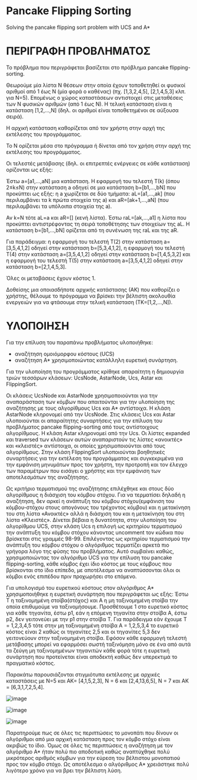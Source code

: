 # Pancake Flipping Sorting
Solving the pancake flipping sort problem with UCS and A*

# ΠΕΡΙΓΡΑΦΗ ΠΡΟΒΛΗΜΑΤΟΣ 

Το πρόβλημα που περιγράφεται βασίζεται στο πρόβλημα pancake flipping-sorting.

Θεωρούμε μία λίστα Ν θέσεων στην οποία έχουν τοποθετηθεί οι φυσικοί αριθμοί από 1 έως Ν (μία φορά ο καθένας) (πχ. [1,3,2,4,5], [2,1,4,5,3] κλπ. για Ν=5). Επομένως ο χώρος καταστάσεων αντιστοιχεί στις μεταθέσεις των Ν φυσικών αριθμών (από 1 έως Ν). Η τελική κατάσταση είναι η κατάσταση [1,2,…,Ν] (δηλ. οι αριθμοί είναι τοποθετημένοι σε αύξουσα σειρά).

Η αρχική κατάσταση καθορίζεται από τον χρήστη στην αρχή της εκτέλεσης του προγράμματος.

Το Ν ορίζεται μέσα στο πρόγραμμα ή δίνεται από τον χρήση στην αρχή της εκτέλεσης του προγράμματος.

Οι τελεστές μετάβασης (δηλ. οι επιτρεπτές ενέργειες σε κάθε κατάσταση) ορίζονται ως εξής:

Έστω a=[a1,…,aN] μια κατάσταση. Η εφαρμογή του τελεστή Τ(k) (όπου 2≤k≤N) στην κατάσταση a οδηγεί σε μια κατάσταση b=[b1,…,bN] που προκύπτει ως εξής: η a χωρίζεται σε δύο τμήματα: aL=[a1,…,ak] (που περιλαμβάνει τα k πρώτα στοιχεία της a) και aR=[ak+1,…,aN] (που περιλαμβάνει τα υπόλοιπα στοιχεία της a).

Αν k=N τότε aL=a και aR=[] (κενή λίστα). Έστω raL=[ak,…,a1] η λίστα που προκύπτει αντιστρέφοντας τη σειρά τοποθέτησης των στοιχείων της aL. Η κατάσταση b=[b1,…,bN] ορίζεται από τη συνένωση της raL και της aR.

Για παράδειγμα: η εφαρμογή του τελεστή Τ(2) στην κατάσταση a=[3,5,4,1,2] οδηγεί στην κατάσταση b=[5,3,4,1,2], η εφαρμογή του τελεστή Τ(4) στην κατάσταση a=[3,5,4,1,2] οδηγεί στην κατάσταση b=[1,4,5,3,2] και η εφαρμογή του τελεστή Τ(5) στην κατάσταση a=[3,5,4,1,2] οδηγεί στην κατάσταση b=[2,1,4,5,3].

Όλες οι μεταβάσεις έχουν κόστος 1.

Δοθείσης μια οποιασδήποτε αρχικής κατάστασης (ΑΚ) που καθορίζει ο χρήστης, θέλουμε το πρόγραμμα να βρίσκει την βέλτιστη ακολουθία ενεργειών για να φτάσουμε στην τελική κατάσταση (ΤΚ=[1,2,…,Ν]).

# ΥΛΟΠΟΙΗΣΗ

Για την επίλυση του παραπάνω προβλήματος υλοποιήθηκε:
-	αναζήτηση ομοιόμορφου κόστους (UCS)
-	αναζήτηση A* χρησιμοποιώντας κατάλληλη ευρετική συνάρτηση.

Για την υλοποίηση του προγράμματος κρίθηκε απαραίτητη η δημιουργία τριών τεσσάρων κλάσεων: UcsNode, AstarNode, Ucs, Astar και FlippingSort.

Οι κλάσεις UcsNode και AstarNode χρησιμοποιούνται για την αναπαράσταση των κόμβων που απαιτούνται για την υλοποίηση της αναζήτησης με τους αλγορίθμους Ucs και A* αντίστοιχα. Η κλάση AstarNode κληρονομεί από την UcsNode. 
Στις κλάσεις Ucs και Astar υλοποιούνται οι απαραίτητης συναρτήσεις για την επίλυση του προβλήματος pancake flipping-sorting από τους αντίστοιχους αλγορίθμους. Η κλάση Astar κληρονομεί από την Ucs. Οι λίστες expanded και traversed των κλάσεων αυτών αναπαριστούν τις λίστες «ανοικτές» και «κλειστές» αντίστοιχα, οι οποίες χρησιμοποιούνται από τους αλγορίθμους.
Στην κλάση FlippingSort υλοποιούνται βοηθητικές συναρτήσεις για την εκτέλεση του προγράμματος και συγκεκριμένα για την εμφάνιση μηνυμάτων προς τον χρήστη, την προτροπή και τον έλεγχο των παραμέτρων που εισάγει ο χρήστης και την εμφάνιση των αποτελεσμάτων της αναζήτησης.

Ως κριτήριο τερματισμού της αναζήτησης επιλέχθηκε και στους δύο αλγορίθμους η διάσχιση του κόμβου στόχου. Για να τερματίσει δηλαδή η αναζήτηση, δεν αρκεί η ανάπτυξη του κόμβου στόχου(εμφάνιση του κόμβου-στόχου στους απογόνους του τρέχοντος κόμβου) και η μετακίνηση του στη λίστα «Ανοικτές» αλλά η διάσχιση του και η μετακίνηση του στη λίστα «Κλειστές».
Δίνεται βέβαια η δυνατότητα, στην υλοποίηση του αλγορίθμου UCS, στην κλάση Ucs η επιλογή ως κριτηρίου τερματισμού την ανάπτυξη του κόμβου στόχου κάνοντας uncomment τον κώδικα που βρίσκεται στις γραμμές 98-99. Επιλέγοντας ως κριτηρίου τερματισμού την ανάπτυξη του κόμβου στόχου ο αλγόριθμος τερματίζει αρκετά πιο γρήγορα λόγο της φύσης του προβλήματος. Αυτό συμβαίνει καθώς, χρησιμοποιώντας τον αλγόριθμο UCS για την επίλυση του pancake flipping-sorting, κάθε κόμβος έχει ίδιο κόστος με τους κόμβους που βρίσκονται στο ίδιο επίπεδο, με αποτέλεσμα να αναπτύσσονται όλοι οι κόμβοι ενός επιπέδου πριν προχωρήσει στο επόμενο.

Για υπολογισμό του ευρετικού κόστους στον αλγόριθμος A* χρησιμοποιήθηκε η ευρετική συνάρτηση που περιγράφεται ως εξής:
Έστω Τ η ταξινομημένη στοίβα(στόχος) και Α η μη ταξινομημένη στοίβα την οποία επιθυμούμε να ταξινομήσουμε. Προσθέτουμε 1 στο ευρετικό κόστος για κάθε τηγανίτα, έστω p1, εάν η επόμενη τηγανίτα στην στοίβα Α, έστω p2, δεν γειτονεύει με την p1 στην στοίβα T.
Για παράδειγμα εάν έχουμε T = 1,2,3,4,5 τότε στην μη ταξινομημένη στοίβα Α = 1,2,5,3,4 το ευρετικό κόστος είναι 2 καθώς οι τηγανίτες 2,5  και οι τηγανίτες 5,3 δεν γειτονεύουν στην ταξινομημένη στοίβα.
Εφόσον κάθε εφαρμογή τελεστή μετάβασης μπορεί να εφαρμόσει σωστή ταξινόμηση μόνο σε ένα από αυτά τα ζεύγη μη ταξινομημένων τηγανιτών κάθε φορά τότε η ευρετική συνάρτηση που προτείνεται είναι αποδεκτή καθώς δεν υπερεκτιμά το πραγματικό κόστος.



Παρακάτω παρουσιάζονται στιγμιότυπα εκτέλεσης με αρχικές καταστάσεις με N=5 και 
AK= [4,1,5,2,3], N = 6 και [2,4,13,6,5], Ν = 7 και ΑΚ = [6,3,1,7,2,5,4].
 

![image](https://user-images.githubusercontent.com/93736094/171301147-2ad98a49-087f-4525-b666-81b54b2a7c86.png)

![image](https://user-images.githubusercontent.com/93736094/171301166-910daff7-6fcf-4aec-b686-db3bccbcca95.png)

![image](https://user-images.githubusercontent.com/93736094/171301136-a792c976-9398-4e30-915c-5f457e5c1a9d.png)

Παρατηρούμε πως σε όλες τις περιπτώσεις το μονοπάτι που δίνουν οι αλγόριθμοι από μια αρχική κατάσταση προς τον κόμβο στόχο είναι ακριβώς το ίδιο.
Όμως σε όλες τις περιπτώσεις η αναζήτηση με τον αλγόριθμο A* ήταν πολύ πιο αποδοτική καθώς αναπτύχθηκε πολύ μικρότερος αριθμός κόμβων για την εύρεση του βέλτιστου μονοπατιού προς τον κόμβο στόχο. Ως αποτέλεσμα ο αλγόριθμος A* χρειάστηκε πολύ λιγότερο χρόνο για να βρει την βέλτιστη λύση.
